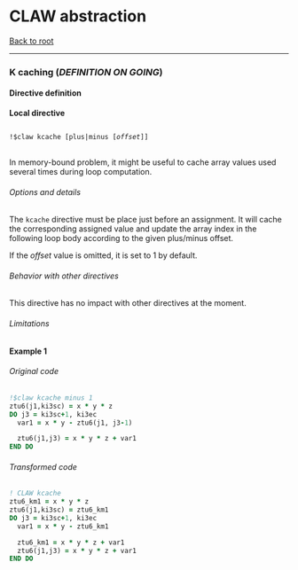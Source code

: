 # CLAW abstraction
[Back to root](../README.md)

---
### K caching (_DEFINITION ON GOING_)
#### Directive definition
**Local directive**
<pre>
<code>
!$claw kcache [plus|minus [<i>offset</i>]]
</code>
</pre>

<!---  Description of the directive --->
In memory-bound problem, it might be useful to cache array values used several
times during loop computation.

###### Options and details
The `kcache` directive must be place just before an assignment. It will cache
the corresponding assigned value and update the array index in the following
loop body according to the given plus/minus offset.

If the _offset_ value is omitted, it is set to 1 by default.

###### Behavior with other directives
This directive has no impact with other directives at the moment.

###### Limitations


#### Example 1
###### Original code
```fortran
!$claw kcache minus 1
ztu6(j1,ki3sc) = x * y * z
DO j3 = ki3sc+1, ki3ec
  var1 = x * y - ztu6(j1, j3-1)

  ztu6(j1,j3) = x * y * z + var1
END DO
```

###### Transformed code
```fortran
! CLAW kcache
ztu6_km1 = x * y * z
ztu6(j1,ki3sc) = ztu6_km1
DO j3 = ki3sc+1, ki3ec
  var1 = x * y - ztu6_km1

  ztu6_km1 = x * y * z + var1
  ztu6(j1,j3) = x * y * z + var1
END DO
```
